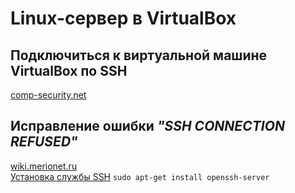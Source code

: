 # Linux-сервер в VirtualBox

## Подключиться к виртуальной машине VirtualBox по SSH

[comp-security.net](https://comp-security.net/%D0%BF%D0%BE%D0%B4%D0%BA%D0%BB%D1%8E%D1%87%D0%B8%D1%82%D1%8C%D1%81%D1%8F-%D0%BA-%D0%B2%D0%B8%D1%80%D1%82%D1%83%D0%B0%D0%BB%D1%8C%D0%BD%D0%BE%D0%B9-%D0%BC%D0%B0%D1%88%D0%B8%D0%BD%D0%B5-%D0%BF%D0%BE-ssh/)


## Исправление ошибки *"SSH CONNECTION REFUSED"*

[wiki.merionet.ru](https://wiki.merionet.ru/servernye-resheniya/76/kak-ispravit-oshibku-ssh-connection-refused/)  
[Установка службы SSH](https://unix.stackexchange.com/questions/520341/ssh-installed-but-i-get-the-error-failed-to-start-ssh-service-unit-ssh-service) `sudo apt-get install openssh-server
`